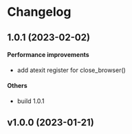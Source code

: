 # Changelog

## 1.0.1 (2023-02-02)

#### Performance improvements

* add atexit register for close_browser()
#### Others

* build 1.0.1


## v1.0.0 (2023-01-21)
